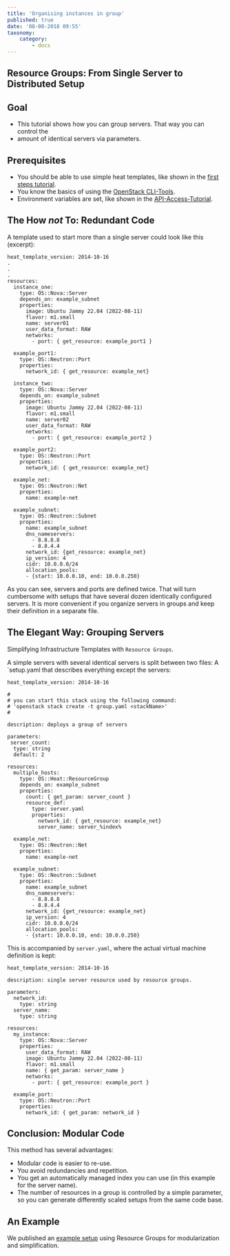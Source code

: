 ```yaml
---
title: 'Organising instances in group'
published: true
date: '08-08-2018 09:55'
taxonomy:
    category:
        - docs
---
```


## Resource Groups: From Single Server to Distributed Setup

## Goal

* This tutorial shows how you can group servers. That way you can control the
* amount of identical servers via parameters.

## Prerequisites

* You should be able to use simple heat templates, like shown in the [first steps tutorial](../01.firststeps/docs.en.md).
* You know the basics of using the [OpenStack CLI-Tools](../../03.Howtos/02.openstack-cli/docs.en.md).
* Environment variables are set, like shown in the [API-Access-Tutorial](../02.api-access/docs.en.md).

## The How *not* To: Redundant Code

A template used to start more than a single server could look like this (excerpt):

```plain
heat_template_version: 2014-10-16
.
.
.
resources:
  instance_one:
    type: OS::Nova::Server
    depends_on: example_subnet
    properties:
      image: Ubuntu Jammy 22.04 (2022-08-11)
      flavor: m1.small
      name: server01
      user_data_format: RAW
      networks:
        - port: { get_resource: example_port1 }

  example_port1:
    type: OS::Neutron::Port
    properties:
      network_id: { get_resource: example_net}

  instance_two:
    type: OS::Nova::Server
    depends_on: example_subnet
    properties:
      image: Ubuntu Jammy 22.04 (2022-08-11)
      flavor: m1.small
      name: server02
      user_data_format: RAW
      networks:
        - port: { get_resource: example_port2 }

  example_port2:
    type: OS::Neutron::Port
    properties:
      network_id: { get_resource: example_net}

  example_net:
    type: OS::Neutron::Net
    properties:
      name: example-net

  example_subnet:
    type: OS::Neutron::Subnet
    properties:
      name: example_subnet
      dns_nameservers:
        - 8.8.8.8
        - 8.8.4.4
      network_id: {get_resource: example_net}
      ip_version: 4
      cidr: 10.0.0.0/24
      allocation_pools:
      - {start: 10.0.0.10, end: 10.0.0.250}
```

As you can see, servers and ports are defined twice. That will turn cumbersome with setups that have several dozen identically configured servers. It is more convenient if you organize servers in groups and keep their definition in a separate file.

## The Elegant Way: Grouping Servers

Simplifying Infrastructure Templates with `Resource Groups`.

A simple servers with several identical servers is split between two files: A `setup.yaml that describes everything except the servers:

```plain
heat_template_version: 2014-10-16

#
# you can start this stack using the following command:
# 'openstack stack create -t group.yaml <stackName>'
#

description: deploys a group of servers

parameters:
 server_count:
  type: string
  default: 2

resources:
  multiple_hosts:
    type: OS::Heat::ResourceGroup
    depends_on: example_subnet
    properties:
      count: { get_param: server_count }
      resource_def:
        type: server.yaml
        properties:
          network_id: { get_resource: example_net}
          server_name: server_%index%

  example_net:
    type: OS::Neutron::Net
    properties:
      name: example-net

  example_subnet:
    type: OS::Neutron::Subnet
    properties:
      name: example_subnet
      dns_nameservers:
        - 8.8.8.8
        - 8.8.4.4
      network_id: {get_resource: example_net}
      ip_version: 4
      cidr: 10.0.0.0/24
      allocation_pools:
      - {start: 10.0.0.10, end: 10.0.0.250}
```

This is accompanied by `server.yaml`, where the actual virtual machine definition is kept:

```plain
heat_template_version: 2014-10-16

description: single server resource used by resource groups.

parameters:
  network_id:
    type: string
  server_name:
    type: string

resources:
  my_instance:
    type: OS::Nova::Server
    properties:
      user_data_format: RAW
      image: Ubuntu Jammy 22.04 (2022-08-11)
      flavor: m1.small
      name: { get_param: server_name }
      networks:
        - port: { get_resource: example_port }

  example_port:
    type: OS::Neutron::Port
    properties:
      network_id: { get_param: network_id }
```

## Conclusion: Modular Code

This method has several advantages:

* Modular code is easier to re-use.
* You avoid redundancies and repetition.
* You get an automatically managed index you can use (in this example for the server name).
* The number of resources in a group is controlled by a simple parameter, so you can generate differently scaled setups from the same code base.

## An Example

We published an [example setup](https://github.com/syseleven/heat-examples/tree/master/example-setup) using Resource Groups for modularization and simplification.
